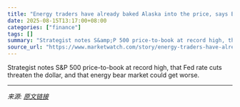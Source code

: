 ```yaml
---
title: "Energy traders have already baked Alaska into the price, says BofA strategist. What could come next."
date: 2025-08-15T13:17:00+08:00
categories: ["finance"]
tags: []
summary: "Strategist notes S&amp;P 500 price-to-book at record high, that Fed rate cuts threaten the dollar, and that energy bear market could get worse."
source_url: "https://www.marketwatch.com/story/energy-traders-have-already-baked-alaska-into-the-price-says-bofa-strategist-244d9d97?mod=mw_rss_topstories"
---
```


Strategist notes S&amp;P 500 price-to-book at record high, that Fed rate cuts threaten the dollar, and that energy bear market could get worse.

---

*来源: [原文链接](https://www.marketwatch.com/story/energy-traders-have-already-baked-alaska-into-the-price-says-bofa-strategist-244d9d97?mod=mw_rss_topstories)*
